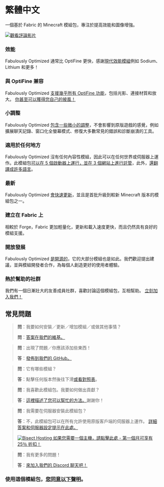 # 繁體中文

一個基於 Fabric 的 Minecraft 模組包，專注於提高效能和圖像增強。

[![觀看評論影片](https://img.youtube.com/vi/bb8G9X5Q_4I/hqdefault.jpg)](https://www.youtube.com/watch?v=bb8G9X5Q_4I)

### 效能

Fabulously Optimized 通常比 OptiFine 更快，感謝[現代效能模組][1]例如 Sodium、Lithium 和更多！

### 與 OptiFine 兼容

Fabulously Optimized [支援幾乎所有 OptiFine 功能][2]，包括光影、連接材質和放大。 [你甚至可以獲得您自己的披風！][3]

### 小調整

Fabulously Optimized [包含一些微小的調整][4]，不會影響到原版遊戲的感覺，例如擴展聊天記錄、窗口化全螢幕模式、修復大多數常見的錯誤和診斷崩潰的工具。

### 適用於任何地方

Fabulously Optimized 沒有任何內容性模組，因此可以在任何世界或伺服器上運作。此模組包[可以在 5 個啟動器上運行，並在 3 個網站上進行託管][6]，此外，[還翻譯成許多語言][7]。

### 最新

Fabulously Optimized [會快速更新][5]，並且是首批升級到較新 Minecraft 版本的模組包之一。

### 建立在 Fabric 上

相較於 Forge，Fabric 更加輕量化，更新和載入速度更快，而且仍然具有良好的模組支援。

### 開放發展

Fabulously Optimized [是開源的][8]，它的大部分模組也是如此。我們歡迎提出建議，並與模組開發者合作，為每個人創造更好的使用者體驗。

### 熱於幫助的社群

我們有一個日漸壯大的友善成員社群，喜歡討論這個模組包，互相幫助。 [立刻加入我們！][10]

## 常見問題

> **問**：我要如何安裝／更新／增加模組／或做其他事情？
> 
> **問**：[答案在我們的維基。][11]


> **問**：出現了問題／你應該添加些東西！
> 
> **答**：[發佈到我們的 GitHub。][8]


> **問**：它有哪些模組？
> 
> **答**：點擊任何版本然後往下滑[或看對照表][12]。


> **問**：我喜歡此模組包。我要如何做出貢獻？
> 
> **答**：[這裡描述了您可以幫忙的方法。][16]謝謝你！


> **問**：我需要在伺服器安裝此模組包？
> 
> **答**：不，此模組包可以在所有允許使用原版客戶端的伺服器上運作。 [詳細答案和伺服器設定提示在此處。][13]
> 
> [![Bisect Hosting](https://i.ibb.co/gr9mSxW/image.png) 如果您需要一個主機，請點擊此處 - 第一個月可享有 25％ 折扣！][14]


> **問**：我有更多的問題！
> 
> **答**：[來加入我們的 Discord 聊天吧！][10]

### 使用這個模組包，[您同意以下聲明][15]。

[1]: https://github.com/Fabulously-Optimized/fabulously-optimized/blob/main/INCLUDED-MODS.md#smooth
[2]: https://fabulously-optimized.gitbook.io/modpack/readme/give-up-optifine
[3]: https://fabulously-optimized.gitbook.io/modpack/readme/free-cape
[4]: https://github.com/Fabulously-Optimized/fabulously-optimized/blob/main/INCLUDED-MODS.md#functional
[5]: https://github.com/Fabulously-Optimized/fabulously-optimized/blob/main/CHANGELOG.md
[6]: https://github.com/Fabulously-Optimized/fabulously-optimized#downloads
[7]: https://fabulously-optimized.gitbook.io/modpack/readme/language-support
[8]: https://github.com/Fabulously-Optimized/fabulously-optimized
[8]: https://github.com/Fabulously-Optimized/fabulously-optimized
[10]: https://discord.gg/yxaXtaQqdB
[10]: https://discord.gg/yxaXtaQqdB
[11]: https://fabulously-optimized.gitbook.io/modpack/
[12]: https://github.com/Fabulously-Optimized/fabulously-optimized/blob/main/INCLUDED-MODS.md
[13]: https://fabulously-optimized.gitbook.io/modpack/readme/server-setup
[14]: https://www.bisecthosting.com/clients/aff.php?aff=2604
[15]: https://github.com/Fabulously-Optimized/fabulously-optimized#disclaimers
[16]: https://github.com/Fabulously-Optimized/fabulously-optimized/blob/main/CONTRIBUTING.md
